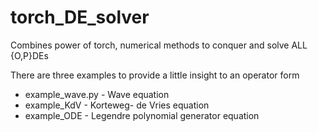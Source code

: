 # torch_DE_solver
Combines power of torch, numerical methods to conquer and solve ALL {O,P}DEs

There are three examples to provide a little insight to an operator form

* example_wave.py - Wave equation
* example_KdV - Korteweg- de Vries equation
* example_ODE - Legendre polynomial generator equation
